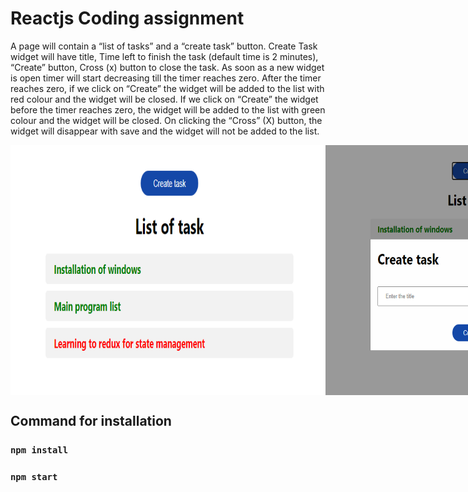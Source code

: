 # Reactjs Coding assignment

A page will contain a “list of tasks” and a “create task” button. Create Task widget will have title, Time left to finish the task (default time is 2 minutes), “Create” button, Cross (x) button to close the task. As soon as a new widget is open timer will start decreasing till the timer reaches zero. After the timer reaches zero, if we click on “Create” the widget will be added to the list with red colour and the widget will be closed. If we click on “Create” the widget before the timer reaches zero, the widget will be added to the list with green colour and the widget will be closed. On clicking the “Cross” (X) button, the widget will disappear with save and the widget will not be added to the list.

<div style="display: flex">

<img src="/public/assets/img/first.png" height="400" width="auto">

<img src="/public/assets/img/second.png" height="400" width="auto">

<img src="/public/assets/img/third.png" height="400" width="auto">

</div>


## Command for installation

### `npm install`
### `npm start`


